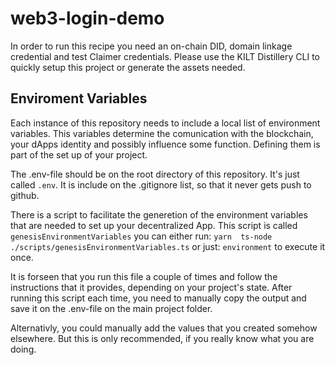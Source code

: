# web3-login-demo

In order to run this recipe you need an on-chain DID, domain linkage credential and test Claimer credentials. Please use the KILT Distillery CLI to quickly setup this project or generate the assets needed.

## Enviroment Variables

Each instance of this repository needs to include a local list of environment variables. This variables determine the comunication with the blockchain, your dApps identity and possibly influence some function. Defining them is part of the set up of your project.

The .env-file should be on the root directory of this repository. It's just called `.env`. It is include on the .gitignore list, so that it never gets push to github.

There is a script to facilitate the generetion of the environment variables that are needed to set up your decentralized App. This script is called `genesisEnvironmentVariables` you can either
run:
`yarn  ts-node ./scripts/genesisEnvironmentVariables.ts`
or just:
`environment`
to execute it once.

It is forseen that you run this file a couple of times and follow the instructions that it provides, depending on your project's state. After running this script each time, you need to manually copy the output and save it on the .env-file on the main project folder.

Alternativly, you could manually add the values that you created somehow elsewhere. But this is only recommended, if you really know what you are doing.
